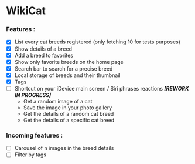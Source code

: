 # WikiCat

### Features :
- [x] List every cat breeds registered (only fetching 10 for tests purposes)
- [x] Show details of a breed
- [x] Add a breed to favorites
- [x] Show only favorite breeds on the home page
- [x] Search bar to search for a precise breed
- [x] Local storage of breeds and their thumbnail
- [x] Tags
- [ ] Shortcut on your iDevice main screen / Siri phrases reactions ***\[REWORK IN PROGRESS\]***
    * Get a random image of a cat
    * Save the image in your photo gallery
    * Get the details of a random cat breed
    * Get the details of a specific cat breed

### Incoming features :
- [ ] Carousel of n images in the breed details
- [ ] Filter by tags
